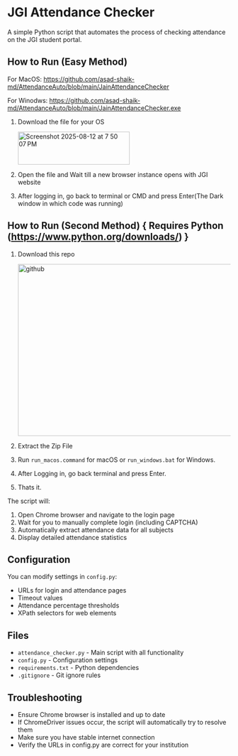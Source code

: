 # JGI Attendance Checker

A simple Python script that automates the process of checking attendance on the JGI student portal.

## How to Run (Easy Method)

For MacOS: https://github.com/asad-shaik-md/AttendanceAuto/blob/main/JainAttendanceChecker

For Winodws: https://github.com/asad-shaik-md/AttendanceAuto/blob/main/JainAttendanceChecker.exe

1. Download the file for your OS

      <img width="252" height="74" alt="Screenshot 2025-08-12 at 7 50 07 PM" src="https://github.com/user-attachments/assets/e1b1deb5-0553-4c83-bb50-f0dcba521085" />
   
2. Open the file and Wait till a new browser instance opens with JGI website
3. After logging in, go back to terminal or CMD and press Enter(The Dark window in which code was running)

   
## How to Run (Second Method) { Requires Python (https://www.python.org/downloads/) }

1. Download this repo
   
    <img width="619" height="387" alt="github" src="https://github.com/user-attachments/assets/d21e576f-5073-4bb3-9ec9-c526fb959393" />

2. Extract the Zip File
3. Run `run_macos.command` for macOS or `run_windows.bat` for Windows.
4. After Logging in, go back terminal and press Enter.
5. Thats it.

The script will:
1. Open Chrome browser and navigate to the login page
2. Wait for you to manually complete login (including CAPTCHA)
3. Automatically extract attendance data for all subjects
4. Display detailed attendance statistics

## Configuration

You can modify settings in `config.py`:
- URLs for login and attendance pages
- Timeout values
- Attendance percentage thresholds
- XPath selectors for web elements

## Files

- `attendance_checker.py` - Main script with all functionality
- `config.py` - Configuration settings
- `requirements.txt` - Python dependencies
- `.gitignore` - Git ignore rules

## Troubleshooting

- Ensure Chrome browser is installed and up to date
- If ChromeDriver issues occur, the script will automatically try to resolve them
- Make sure you have stable internet connection
- Verify the URLs in config.py are correct for your institution
